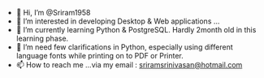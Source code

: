 - 👋 Hi, I’m @Sriram1958
- 👀 I’m interested in developing Desktop & Web applications ...
- 🌱 I’m currently learning Python & PostgreSQL. Hardly 2month old in this learning phase. 
- 💞️ I’m need few clarifications in Python, especially using different language fonts while printing on to PDF or Printer. 
- 📫 How to reach me ...via my email : sriramsrinivasan@hotmail.com

<!---
Sriram1958/Sriram1958 is a ✨ special ✨ repository because its `README.md` (this file) appears on your GitHub profile.
You can click the Preview link to take a look at your changes.
--->
